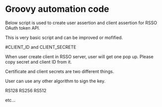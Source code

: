 # Groovy automation code

Below script is used to create user assertion and client assertion for RSSO OAuth token API.

This is very basic script and can be improved or mofified.

#CLIENT_ID and CLIENT_SECRETE

When user create client in RSSO server, user will get one pop up. Please copy secret and client ID from it.

Certificate and client secrets are two different things.


User can use any other algorithm to sign the key.

RS128
RS256
RS512

etc...
 

